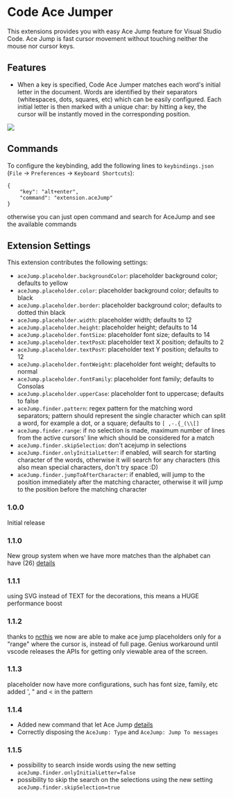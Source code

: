 # Code Ace Jumper

This extensions provides you with easy Ace Jump feature for Visual Studio Code. Ace Jump is fast cursor movement without touching neither the mouse nor cursor keys.

## Features

- When a key is specified, Code Ace Jumper matches each word's initial letter in the document. Words are identified by their separators (whitespaces, dots, squares, etc) which can be easily configured. Each initial letter is then marked with a unique char: by hitting a key, the cursor will be instantly moved in the corresponding position.

![](https://media.giphy.com/media/l0HlFPNndZgxEHV6w/source.gif)

## Commands

To configure the keybinding, add the following lines to `keybindings.json` (`File` -> `Preferences` -> `Keyboard Shortcuts`):

    {
        "key": "alt+enter",
        "command": "extension.aceJump"
    }

otherwise you can just open command and search for AceJump and see the available commands

## Extension Settings

This extension contributes the following settings:

* `aceJump.placeholder.backgroundColor`: placeholder background color; defaults to yellow
* `aceJump.placeholder.color`: placeholder background color; defaults to black
* `aceJump.placeholder.border`: placeholder background color; defaults to dotted thin black
* `aceJump.placeholder.width`: placeholder width; defaults to 12
* `aceJump.placeholder.height`: placeholder height; defaults to 14
* `aceJump.placeholder.fontSize`: placeholder font size; defaults to 14
* `aceJump.placeholder.textPosX`: placeholder text X position; defaults to 2
* `aceJump.placeholder.textPosY`: placeholder text Y position; defaults to 12
* `aceJump.placeholder.fontWeight`: placeholder font weight; defaults to normal
* `aceJump.placeholder.fontFamily`: placeholder font family; defaults to Consolas
* `aceJump.placeholder.upperCase`: placeholder font to uppercase; defaults to false
* `aceJump.finder.pattern`: regex pattern for the matching word separators; pattern should represent the single character which can split a word, for example a dot, or a square; defaults to `[ ,-.{_(\\[]`
* `aceJump.finder.range`: if no selection is made, maximum number of lines from the active cursors' line which should be considered for a match
* `aceJump.finder.skipSelection`: don't acejump in selections
* `aceJump.finder.onlyInitialLetter`: if enabled, will search for starting character of the words, otherwise it will search for any characters (this also mean special characters, don't try space :D)
* `aceJump.finder.jumpToAfterCharacter`: if enabled, will jump to the position immediately after the matching character, otherwise it will jump to the position before the matching character

### 1.0.0

Initial release

### 1.1.0

New group system when we have more matches than the alphabet can have (26) [details](https://github.com/lucax88x/CodeAceJumper/issues/6)

### 1.1.1

using SVG instead of TEXT for the decorations, this means a HUGE performance boost

### 1.1.2

thanks to [ncthis](https://github.com/lucax88x/CodeAceJumper/pull/8) we now are able to make ace jump placeholders only for a "range" where the cursor is, instead of full page. Genius workaround until vscode releases the APIs for getting only viewable area of the screen.

### 1.1.3

placeholder now have more configurations, such has font size, family, etc
added ', " and < in the pattern

### 1.1.4

* Added new command that let Ace Jump [details](https://github.com/lucax88x/CodeAceJumper/issues/6)
* Correctly disposing the `AceJump: Type` and `AceJump: Jump To messages`

### 1.1.5

* possibility to search inside words using the new setting `aceJump.finder.onlyInitialLetter=false`
* possibility to skip the search on the selections using the new setting `aceJump.finder.skipSelection=true`